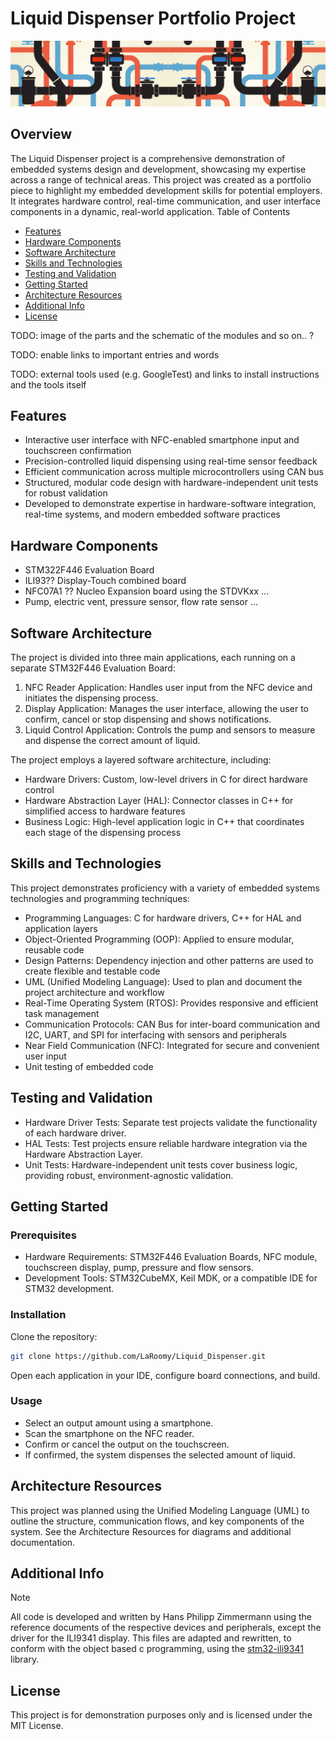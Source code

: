 # Liquid Dispenser Portfolio Project
![project image banner](https://github.com/LaRoomy/Liquid_Dispenser/blob/main/Resource/pipes_banner_img.png)

## Overview
The Liquid Dispenser project is a comprehensive demonstration of embedded systems design and development, showcasing my expertise across a range of technical areas. This project was created as a portfolio piece to highlight my embedded development skills for potential employers. It integrates hardware control, real-time communication, and user interface components in a dynamic, real-world application.
Table of Contents

- [Features](#features)
- [Hardware Components](#hardware-components)
- [Software Architecture](#software-architecture)
- [Skills and Technologies](#skills-and-technologies)
- [Testing and Validation](#testing-and-validation)
- [Getting Started](#getting-started)
- [Architecture Resources](#architecture-resources)
- [Additional Info](#additional-info)
- [License](#license)

TODO: image of the parts and the schematic of the modules and so on.. ?

TODO: enable links to important entries and words

TODO: external tools used (e.g. GoogleTest) and links to install instructions and the tools itself

## Features

+ Interactive user interface with NFC-enabled smartphone input and touchscreen confirmation
+ Precision-controlled liquid dispensing using real-time sensor feedback
+ Efficient communication across multiple microcontrollers using CAN bus
+ Structured, modular code design with hardware-independent unit tests for robust validation
+ Developed to demonstrate expertise in hardware-software integration, real-time systems, and modern embedded software practices

## Hardware Components
 - STM322F446 Evaluation Board
 - ILI93?? Display-Touch combined board
 - NFC07A1 ?? Nucleo Expansion board using the STDVKxx ...
 - Pump, electric vent, pressure sensor, flow rate sensor ...

## Software Architecture

The project is divided into three main applications, each running on a separate STM32F446 Evaluation Board:

1. NFC Reader Application: Handles user input from the NFC device and initiates the dispensing process.
2. Display Application: Manages the user interface, allowing the user to confirm, cancel or stop dispensing and shows notifications.
3. Liquid Control Application: Controls the pump and sensors to measure and dispense the correct amount of liquid.

The project employs a layered software architecture, including:

- Hardware Drivers: Custom, low-level drivers in C for direct hardware control
- Hardware Abstraction Layer (HAL): Connector classes in C++ for simplified access to hardware features
- Business Logic: High-level application logic in C++ that coordinates each stage of the dispensing process

## Skills and Technologies

This project demonstrates proficiency with a variety of embedded systems technologies and programming techniques:

- Programming Languages: C for hardware drivers, C++ for HAL and application layers
- Object-Oriented Programming (OOP): Applied to ensure modular, reusable code
- Design Patterns: Dependency injection and other patterns are used to create flexible and testable code
- UML (Unified Modeling Language): Used to plan and document the project architecture and workflow
- Real-Time Operating System (RTOS): Provides responsive and efficient task management
- Communication Protocols: CAN Bus for inter-board communication and I2C, UART, and SPI for interfacing with sensors and peripherals
- Near Field Communication (NFC): Integrated for secure and convenient user input
- Unit testing of embedded code

## Testing and Validation

- Hardware Driver Tests: Separate test projects validate the functionality of each hardware driver.
- HAL Tests: Test projects ensure reliable hardware integration via the Hardware Abstraction Layer.
- Unit Tests: Hardware-independent unit tests cover business logic, providing robust, environment-agnostic validation.

## Getting Started
### Prerequisites

- Hardware Requirements: STM32F446 Evaluation Boards, NFC module, touchscreen display, pump, pressure and flow sensors.
- Development Tools: STM32CubeMX, Keil MDK, or a compatible IDE for STM32 development.

### Installation

Clone the repository:

```bash
git clone https://github.com/LaRoomy/Liquid_Dispenser.git
```

Open each application in your IDE, configure board connections, and build.

### Usage

- Select an output amount using a smartphone.
- Scan the smartphone on the NFC reader.
- Confirm or cancel the output on the touchscreen.
- If confirmed, the system dispenses the selected amount of liquid.

## Architecture Resources

This project was planned using the Unified Modeling Language (UML) to outline the structure, communication flows, and key components of the system. See the Architecture Resources for diagrams and additional documentation.

## Additional Info
> [!NOTE]
> All code is developed and written by Hans Philipp Zimmermann using the reference documents of the respective devices and peripherals, except the driver for the ILI9341 display. This files are adapted and rewritten, to conform with the object based c programming, using the [stm32-ili9341](https://github.com/afiskon/stm32-ili9341/tree/master) library.

## License

This project is for demonstration purposes only and is licensed under the MIT License.
